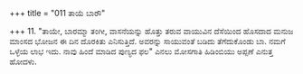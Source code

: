 +++
title = "011 ತಾಯೆ ಬಾರೌ"

+++
11. "ತಾಯೇ, ಬಾರಮ್ಮಾ ತಂಗೀ, ವಾಸನೆಯನ್ನು ಹೊತ್ತು ತರುವ ವಾಯುವಿನ ದೆಸೆಯಿಂದ  ಹೊಸದಾದ ಮನುಜ ಮಾಂಸದ ಭೋಜನ ಈ ದಿನ ದೊರಕಿತು ಎನಿಸುತ್ತಿದೆ. ಅವರನ್ನು ಸಾಯುವಂತೆ ಬಡಿದು ತೆಗೆದುಕೊಂಡು ಬಾ. ನಮಗೆ ಒಳ್ಳೆಯ ಲಾಭ ಇದು. ನಾವು ಹಿಂದೆ ಮಾಡಿದ ಪುಣ್ಯದ ಫಲ" ಎನಲು ಮೋಸಗಾತಿ ಹಿಡಿಂಬಿಯು ಅಪ್ಪಣೆ ಎನುತ್ತ ಹೋದಳು.